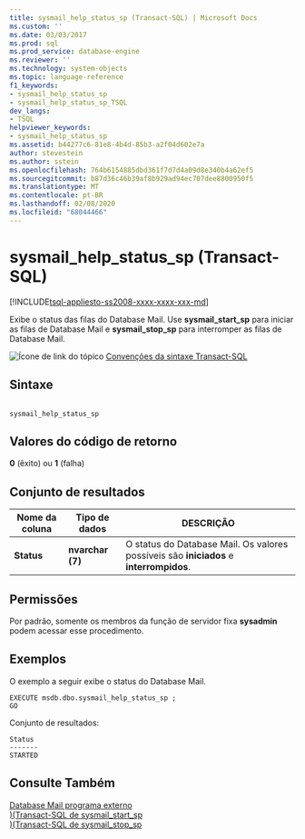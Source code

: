 ```yaml
---
title: sysmail_help_status_sp (Transact-SQL) | Microsoft Docs
ms.custom: ''
ms.date: 03/03/2017
ms.prod: sql
ms.prod_service: database-engine
ms.reviewer: ''
ms.technology: system-objects
ms.topic: language-reference
f1_keywords:
- sysmail_help_status_sp
- sysmail_help_status_sp_TSQL
dev_langs:
- TSQL
helpviewer_keywords:
- sysmail_help_status_sp
ms.assetid: b44277c6-81e8-4b4d-85b3-a2f04d602e7a
author: stevestein
ms.author: sstein
ms.openlocfilehash: 764b6154885dbd361f7d7d4a09d8e340b4a62ef5
ms.sourcegitcommit: b87d36c46b39af8b929ad94ec707dee8800950f5
ms.translationtype: MT
ms.contentlocale: pt-BR
ms.lasthandoff: 02/08/2020
ms.locfileid: "68044466"
---
```

# <a name="sysmail_help_status_sp-transact-sql"></a>sysmail_help_status_sp (Transact-SQL)
[!INCLUDE[tsql-appliesto-ss2008-xxxx-xxxx-xxx-md](../../includes/tsql-appliesto-ss2008-xxxx-xxxx-xxx-md.md)]

  Exibe o status das filas do Database Mail. Use **sysmail_start_sp** para iniciar as filas de Database Mail e **sysmail_stop_sp** para interromper as filas de Database Mail.  
  
 ![Ícone de link do tópico](../../database-engine/configure-windows/media/topic-link.gif "Ícone de link do tópico") [Convenções da sintaxe Transact-SQL](../../t-sql/language-elements/transact-sql-syntax-conventions-transact-sql.md)  
  
## <a name="syntax"></a>Sintaxe  
  
```  
  
sysmail_help_status_sp  
```  
  
## <a name="return-code-values"></a>Valores do código de retorno  
 **0** (êxito) ou **1** (falha)  
  
## <a name="result-set"></a>Conjunto de resultados  
  
|Nome da coluna|Tipo de dados|DESCRIÇÃO|  
|-----------------|---------------|-----------------|  
|**Status**|**nvarchar (7)**|O status do Database Mail. Os valores possíveis são **iniciados** e **interrompidos**.|  
  
## <a name="permissions"></a>Permissões  
 Por padrão, somente os membros da função de servidor fixa **sysadmin** podem acessar esse procedimento.  
  
## <a name="examples"></a>Exemplos  
 O exemplo a seguir exibe o status do Database Mail.  
  
```  
EXECUTE msdb.dbo.sysmail_help_status_sp ;  
GO  
```  
  
 Conjunto de resultados:  
  
```  
Status  
-------  
STARTED  
```  
  
## <a name="see-also"></a>Consulte Também  
 [Database Mail programa externo](../../relational-databases/database-mail/database-mail-external-program.md)   
 [&#41;&#40;Transact-SQL de sysmail_start_sp](../../relational-databases/system-stored-procedures/sysmail-start-sp-transact-sql.md)   
 [&#41;&#40;Transact-SQL de sysmail_stop_sp](../../relational-databases/system-stored-procedures/sysmail-stop-sp-transact-sql.md)  
  
  
